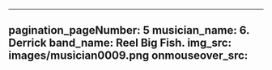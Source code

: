 ------
pagination_pageNumber: 5
musician_name: 6. Derrick
band_name: Reel Big Fish.
img_src: images/musician0009.png
onmouseover_src: 
------